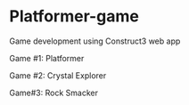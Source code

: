 # Platformer-game
Game development using Construct3 web app

Game #1: Platformer

Game #2: Crystal Explorer

Game#3: Rock Smacker
